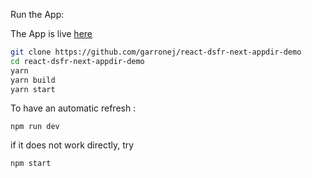 
Run the App:  


The App is live [here](https://react-dsfr-next-appdir-demo.vercel.app/)

```bash
git clone https://github.com/garronej/react-dsfr-next-appdir-demo
cd react-dsfr-next-appdir-demo
yarn
yarn build
yarn start
```

To have an automatic refresh : 
```
npm run dev
```
if it does not work directly, try 
```
npm start
```